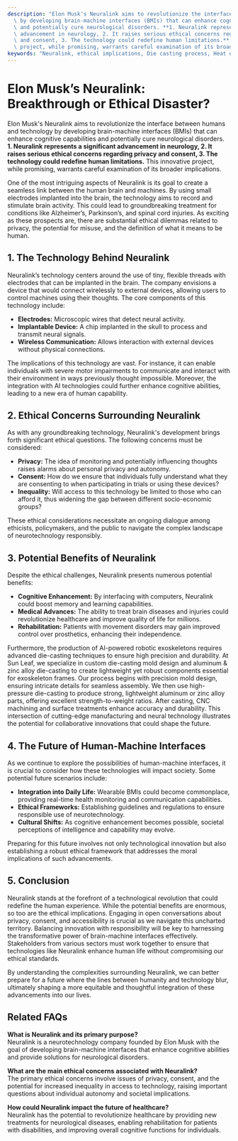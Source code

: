 ```yaml
---
description: "Elon Musk's Neuralink aims to revolutionize the interface between humans and technology\
  \ by developing brain-machine interfaces (BMIs) that can enhance cognitive capabilities\
  \ and potentially cure neurological disorders. **1. Neuralink represents a significant\
  \ advancement in neurology, 2. It raises serious ethical concerns regarding privacy\
  \ and consent, 3. The technology could redefine human limitations.** This innovative\
  \ project, while promising, warrants careful examination of its broader implications."
keywords: "Neuralink, ethical implications, Die casting process, Heat dissipation efficiency"
---
```

# Elon Musk’s Neuralink: Breakthrough or Ethical Disaster?

Elon Musk's Neuralink aims to revolutionize the interface between humans and technology by developing brain-machine interfaces (BMIs) that can enhance cognitive capabilities and potentially cure neurological disorders. **1. Neuralink represents a significant advancement in neurology, 2. It raises serious ethical concerns regarding privacy and consent, 3. The technology could redefine human limitations.** This innovative project, while promising, warrants careful examination of its broader implications.

One of the most intriguing aspects of Neuralink is its goal to create a seamless link between the human brain and machines. By using small electrodes implanted into the brain, the technology aims to record and stimulate brain activity. This could lead to groundbreaking treatment for conditions like Alzheimer’s, Parkinson’s, and spinal cord injuries. As exciting as these prospects are, there are substantial ethical dilemmas related to privacy, the potential for misuse, and the definition of what it means to be human.

## **1. The Technology Behind Neuralink**

Neuralink’s technology centers around the use of tiny, flexible threads with electrodes that can be implanted in the brain. The company envisions a device that would connect wirelessly to external devices, allowing users to control machines using their thoughts. The core components of this technology include:

- **Electrodes:** Microscopic wires that detect neural activity.
- **Implantable Device:** A chip implanted in the skull to process and transmit neural signals.
- **Wireless Communication:** Allows interaction with external devices without physical connections.

The implications of this technology are vast. For instance, it can enable individuals with severe motor impairments to communicate and interact with their environment in ways previously thought impossible. Moreover, the integration with AI technologies could further enhance cognitive abilities, leading to a new era of human capability.

## **2. Ethical Concerns Surrounding Neuralink**

As with any groundbreaking technology, Neuralink's development brings forth significant ethical questions. The following concerns must be considered:

- **Privacy:** The idea of monitoring and potentially influencing thoughts raises alarms about personal privacy and autonomy.
- **Consent:** How do we ensure that individuals fully understand what they are consenting to when participating in trials or using these devices?
- **Inequality:** Will access to this technology be limited to those who can afford it, thus widening the gap between different socio-economic groups?

These ethical considerations necessitate an ongoing dialogue among ethicists, policymakers, and the public to navigate the complex landscape of neurotechnology responsibly.

## **3. Potential Benefits of Neuralink**

Despite the ethical challenges, Neuralink presents numerous potential benefits:

- **Cognitive Enhancement:** By interfacing with computers, Neuralink could boost memory and learning capabilities.
- **Medical Advances:** The ability to treat brain diseases and injuries could revolutionize healthcare and improve quality of life for millions.
- **Rehabilitation:** Patients with movement disorders may gain improved control over prosthetics, enhancing their independence.

Furthermore, the production of AI-powered robotic exoskeletons requires advanced die-casting techniques to ensure high precision and durability. At Sun Leaf, we specialize in custom die-casting mold design and aluminum & zinc alloy die-casting to create lightweight yet robust components essential for exoskeleton frames. Our process begins with precision mold design, ensuring intricate details for seamless assembly. We then use high-pressure die-casting to produce strong, lightweight aluminum or zinc alloy parts, offering excellent strength-to-weight ratios. After casting, CNC machining and surface treatments enhance accuracy and durability. This intersection of cutting-edge manufacturing and neural technology illustrates the potential for collaborative innovations that could shape the future.

## **4. The Future of Human-Machine Interfaces**

As we continue to explore the possibilities of human-machine interfaces, it is crucial to consider how these technologies will impact society. Some potential future scenarios include:

- **Integration into Daily Life:** Wearable BMIs could become commonplace, providing real-time health monitoring and communication capabilities.
- **Ethical Frameworks:** Establishing guidelines and regulations to ensure responsible use of neurotechnology.
- **Cultural Shifts:** As cognitive enhancement becomes possible, societal perceptions of intelligence and capability may evolve.

Preparing for this future involves not only technological innovation but also establishing a robust ethical framework that addresses the moral implications of such advancements.

## **5. Conclusion**

Neuralink stands at the forefront of a technological revolution that could redefine the human experience. While the potential benefits are enormous, so too are the ethical implications. Engaging in open conversations about privacy, consent, and accessibility is crucial as we navigate this uncharted territory. Balancing innovation with responsibility will be key to harnessing the transformative power of brain-machine interfaces effectively. Stakeholders from various sectors must work together to ensure that technologies like Neuralink enhance human life without compromising our ethical standards.

By understanding the complexities surrounding Neuralink, we can better prepare for a future where the lines between humanity and technology blur, ultimately shaping a more equitable and thoughtful integration of these advancements into our lives.

## Related FAQs

**What is Neuralink and its primary purpose?**  
Neuralink is a neurotechnology company founded by Elon Musk with the goal of developing brain-machine interfaces that enhance cognitive abilities and provide solutions for neurological disorders.

**What are the main ethical concerns associated with Neuralink?**  
The primary ethical concerns involve issues of privacy, consent, and the potential for increased inequality in access to technology, raising important questions about individual autonomy and societal implications.

**How could Neuralink impact the future of healthcare?**  
Neuralink has the potential to revolutionize healthcare by providing new treatments for neurological diseases, enabling rehabilitation for patients with disabilities, and improving overall cognitive functions for individuals.
